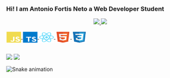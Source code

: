 ### Hi! I am Antonio Fortis Neto a Web Developer Student

<div align="center">
  <a href="https://github.com/antoniofortisneto">
  <img height="144em" src="https://github-readme-stats.vercel.app/api?username=antoniofortisneto&show_icons=true&theme=dracula&include_all_commits=true&count_private=true"/>
  <img height="144em" src="https://github-readme-stats.vercel.app/api/top-langs/?username=antoniofortisneto&layout=compact&langs_count=7&theme=dracula"/>
</div>

  </div>
<div style="display: inline_block"><br>
  <img align="center" alt="Rafa-Js" height="30" width="40" src="https://raw.githubusercontent.com/devicons/devicon/master/icons/javascript/javascript-plain.svg">
  <img align="center" alt="Rafa-Ts" height="30" width="40" src="https://raw.githubusercontent.com/devicons/devicon/master/icons/typescript/typescript-plain.svg">
  <img align="center" alt="Rafa-React" height="30" width="40" src="https://raw.githubusercontent.com/devicons/devicon/master/icons/react/react-original.svg">
  <img align="center" alt="Rafa-HTML" height="30" width="40" src="https://raw.githubusercontent.com/devicons/devicon/master/icons/html5/html5-original.svg">
  <img align="center" alt="Rafa-CSS" height="30" width="40" src="https://raw.githubusercontent.com/devicons/devicon/master/icons/css3/css3-original.svg">
 
  
</div>
  
  ##
 
<div> 
  
  <a href = "mailto:antoniofortis@gmail.com"><img src="https://img.shields.io/badge/-Gmail-%23333?style=for-the-badge&logo=gmail&logoColor=white" target="_blank"></a>
  <a href="https://www.linkedin.com/in/antonio-fortis-/" target="_blank"><img src="https://img.shields.io/badge/-LinkedIn-%230077B5?style=for-the-badge&logo=linkedin&logoColor=white" target="_blank"></a> 
 
  ![Snake animation](https://github.com/antoniofortisneto/antoniofortisneto/blob/output/github-contribution-grid-snake.svg)
 
</div>

  
  
  
  
  
  
  
  
